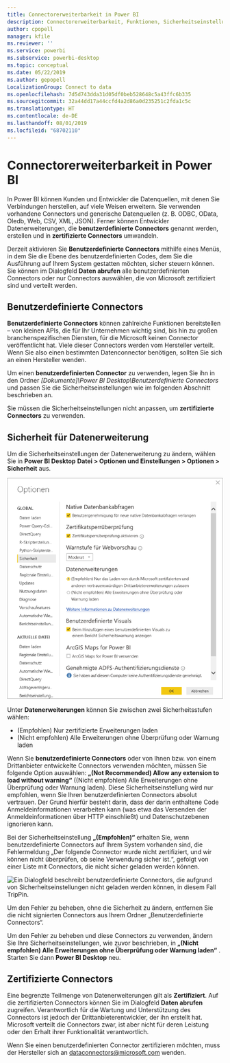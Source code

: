 ```yaml
---
title: Connectorerweiterbarkeit in Power BI
description: Connectorerweiterbarkeit, Funktionen, Sicherheitseinstellungen und zertifizierte Connectors
author: cpopell
manager: kfile
ms.reviewer: ''
ms.service: powerbi
ms.subservice: powerbi-desktop
ms.topic: conceptual
ms.date: 05/22/2019
ms.author: gepopell
LocalizationGroup: Connect to data
ms.openlocfilehash: 7d5d743dda31d05df0beb528648c5a43ffc6b335
ms.sourcegitcommit: 32a44dd17a44ccfd4a2d86a0d235251c2fda1c5c
ms.translationtype: HT
ms.contentlocale: de-DE
ms.lasthandoff: 08/01/2019
ms.locfileid: "68702110"
---
```

# <a name="connector-extensibility-in-power-bi"></a>Connectorerweiterbarkeit in Power BI

In Power BI können Kunden und Entwickler die Datenquellen, mit denen Sie Verbindungen herstellen, auf viele Weisen erweitern. Sie verwenden vorhandene Connectors und generische Datenquellen (z. B. ODBC, OData, Oledb, Web, CSV, XML, JSON). Ferner können Entwickler Datenerweiterungen, die **benutzerdefinierte Connectors** genannt werden, erstellen und in **zertifizierte Connectors** umwandeln.

Derzeit aktivieren Sie **Benutzerdefinierte Connectors** mithilfe eines Menüs, in dem Sie die Ebene des benutzerdefinierten Codes, dem Sie die Ausführung auf Ihrem System gestatten möchten, sicher steuern können. Sie können im Dialogfeld **Daten abrufen** alle benutzerdefinierten Connectors oder nur Connectors auswählen, die von Microsoft zertifiziert sind und verteilt werden.

## <a name="custom-connectors"></a>Benutzerdefinierte Connectors

**Benutzerdefinierte Connectors** können zahlreiche Funktionen bereitstellen – von kleinen APIs, die für Ihr Unternehmen wichtig sind, bis hin zu großen branchenspezifischen Diensten, für die Microsoft keinen Connector veröffentlicht hat. Viele dieser Connectors werden vom Hersteller verteilt. Wenn Sie also einen bestimmten Datenconnector benötigen, sollten Sie sich an einen Hersteller wenden.

Um einen **benutzerdefinierten Connector** zu verwenden, legen Sie ihn in den Ordner *\[Dokumente]\\Power BI Desktop\\Benutzerdefinierte Connectors* und passen Sie die Sicherheitseinstellungen wie im folgenden Abschnitt beschrieben an.

Sie müssen die Sicherheitseinstellungen nicht anpassen, um **zertifizierte Connectors** zu verwenden.

## <a name="data-extension-security"></a>Sicherheit für Datenerweiterung

Um die Sicherheitseinstellungen der Datenerweiterung zu ändern, wählen Sie in **Power BI Desktop** **Datei > Optionen und Einstellungen > Optionen > Sicherheit** aus.

![Legen Sie fest, ob Sie benutzerdefinierte Connectors mit Sicherheitsoptionen für die Datenerweiterung laden möchten.](media/desktop-connector-extensibility/data-extension-security-1.png)

Unter **Datenerweiterungen** können Sie zwischen zwei Sicherheitsstufen wählen:

* (Empfohlen) Nur zertifizierte Erweiterungen laden
* (Nicht empfohlen) Alle Erweiterungen ohne Überprüfung oder Warnung laden

Wenn Sie **benutzerdefinierte Connectors** oder von Ihnen bzw. von einem Drittanbieter entwickelte Connectors verwenden möchten, müssen Sie folgende Option auswählen: **„(Not Recommended) Allow any extension to load without warning“** ((Nicht empfohlen) Alle Erweiterungen ohne Überprüfung oder Warnung laden). Diese Sicherheitseinstellung wird nur empfohlen, wenn Sie Ihren benutzerdefinierten Connectors absolut vertrauen. Der Grund hierfür besteht darin, dass der darin enthaltene Code Anmeldeinformationen verarbeiten kann (was etwa das Versenden der Anmeldeinformationen über HTTP einschließt) und Datenschutzebenen ignorieren kann.

Bei der Sicherheitseinstellung **„(Empfohlen)“** erhalten Sie, wenn benutzerdefinierte Connectors auf Ihrem System vorhanden sind, die Fehlermeldung „Der folgende Connector wurde nicht zertifiziert, und wir können nicht überprüfen, ob seine Verwendung sicher ist.“, gefolgt von einer Liste mit Connectors, die nicht sicher geladen werden können.

![Ein Dialogfeld beschreibt benutzerdefinierte Connectors, die aufgrund von Sicherheitseinstellungen nicht geladen werden können, in diesem Fall TripPin.](media/desktop-connector-extensibility/data-extension-security-2.png)

Um den Fehler zu beheben, ohne die Sicherheit zu ändern, entfernen Sie die nicht signierten Connectors aus Ihrem Ordner „Benutzerdefinierte Connectors“.

Um den Fehler zu beheben und diese Connectors zu verwenden, ändern Sie Ihre Sicherheitseinstellungen, wie zuvor beschrieben, in **„(Nicht empfohlen) Alle Erweiterungen ohne Überprüfung oder Warnung laden“** . Starten Sie dann **Power BI Desktop** neu.

## <a name="certified-connectors"></a>Zertifizierte Connectors

Eine begrenzte Teilmenge von Datenerweiterungen gilt als **Zertifiziert**. Auf die zertifizierten Connectors können Sie im Dialogfeld **Daten abrufen** zugreifen. Verantwortlich für die Wartung und Unterstützung des Connectors ist jedoch der Drittanbieterentwickler, der ihn erstellt hat. Microsoft verteilt die Connectors zwar, ist aber nicht für deren Leistung oder den Erhalt ihrer Funktionalität verantwortlich.

Wenn Sie einen benutzerdefinierten Connector zertifizieren möchten, muss der Hersteller sich an dataconnectors@microsoft.com wenden.
